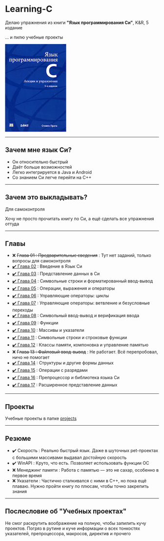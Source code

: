 # Learning-C

Делаю упражнения из книги **"Язык программирования Си"**, K&amp;R, 5 издание

... и пилю учебные проекты

![book](https://raw.githubusercontent.com/andybeardness/Learning-C/main/imgs/book.jpg)

----

## Зачем мне язык Си?

- Он относительно быстрый
- Даёт больше возможностей
- Легко интегрируется в Java и Android
- Со знанием Си легче перейти на C++

----

## Зачем это выкладывать?

Для самоконтроля

Хочу не просто прочитать книгу по Си, а ещё сделать все упражнения оттуда

----

## Главы

- ❌ ~~Глава 01 : Предварительные сведения~~ : Тут нет заданий, только вопросы для самоконтроля
- [✔️ Глава 02](https://github.com/andybeardness/Learning-C/tree/main/chapter-02) : Введение в Язык Си
- [✔️ Глава 03](https://github.com/andybeardness/Learning-C/tree/main/chapter-03) : Представление данных в Си
- [✔️ Глава 04](https://github.com/andybeardness/Learning-C/tree/main/chapter-04) : Cимвольные  строки и  форматированный ввод-вывод
- [✔️ Глава 05](https://github.com/andybeardness/Learning-C/tree/main/chapter-05) : Операции, выражения и операторы
- [✔️ Глава 06](https://github.com/andybeardness/Learning-C/tree/main/chapter-06) : Управляющие операторы: циклы
- [✔️ Глава 07](https://github.com/andybeardness/Learning-C/tree/main/chapter-07) : Управляющие операторы: ветвление и безусловные переходы
- [✔️ Глава 08](https://github.com/andybeardness/Learning-C/tree/main/chapter-08) : Символьный ввод-вывод и верификация ввода
- [✔️ Глава 09](https://github.com/andybeardness/Learning-C/tree/main/chapter-09) : Функции
- [✔️ Глава 10](https://github.com/andybeardness/Learning-C/tree/main/chapter-10) : Массивы и указатели
- [✔️ Глава 11](https://github.com/andybeardness/Learning-C/tree/main/chapter-11) : Символьные строки и строковые функции
- [✔️ Глава 12](https://github.com/andybeardness/Learning-C/tree/main/chapter-12) : Классы памяти, компоновка и управление памятью
- ❌ ~~Глава 13 : Файловый ввод-вывод~~ : Не работает. Всё перепробовал, ничо не помогает
- [✔️ Глава 14](https://github.com/andybeardness/Learning-C/tree/main/chapter-14) : Структуры и другие формы данных
- [✔️ Глава 15](https://github.com/andybeardness/Learning-C/tree/main/chapter-15) : Операции с разрядами
- [✔️ Глава 16](https://github.com/andybeardness/Learning-C/tree/main/chapter-16) : Препроцессор и библиотека языка Си
- [✔️ Глава 17](https://github.com/andybeardness/Learning-C/tree/main/chapter-17) : Расширенное представление данных

----

## Проекты

Учебные проекты в папке [projects](https://github.com/andybeardness/Learning-C/tree/main/projects)

----

## Резюме

- ✔️ Скорость : Реально быстрый язык. Даже в шуточных pet-проектах с большими массивами выдавал достойную скорость
- ✔️ WinAPI : Круто, что есть. Позволяет использовать функции ОС
- ❌ Менеджинг памяти : Работа с памятью — это не сахар, особенно в первое время
- ❌ Указатели : Частично сталкивался с ними в C++, но пока ещё плаваю. Нужно пройти книгу по плюсам, чтобы точно закрепить знания

----

## Послесловие об "Учебных проектах"

Не смог раскрутить воображение на полную, чтобы запилить кучу проектов. Погряз в рутине и куче информации о всех тонкостях указателей, препроцессора, макросов, директив и прочего